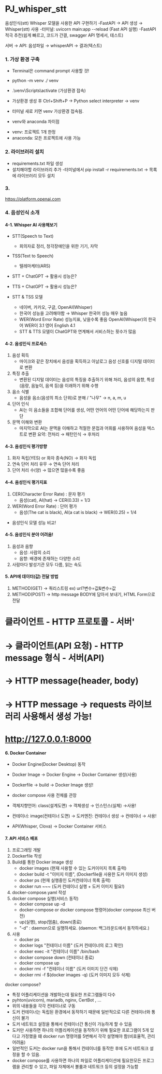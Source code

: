 # PJ_whisper_stt
음성인식(stt) Whisper 모델을 사용한 API 구현하기
-FastAPI → API 생성 → Whisper(stt) 사용
-터미널: uvicorn main:app --reload (Fast API 실행)
-FastAPI 적극 추천(쉽게 빠르고, 코드가 간결, swagger API 명세서, 테스트)

서버 → API: 음성파일 → whisperAPI → 결과(텍스트)


### 1. 가상 환경 구축
- Terminal은 command prompt 사용할 것!
- python -m venv ./ venv
- .\venv\Scripts\activate (가상환경 접속)
- 가상환경 생성 후 Ctrl+Shift+P -> Python select interpreter -> venv
- 터미널 새로 키면 venv 가상환경 접속됨.

- venv와 anaconda 차이점
 + venv: 프로젝트 1개 한정
 + anaconda: 모든 프로젝트에 사용 가능

### 2. 라이브러리 설치
- requirements.txt 파일 생성
- 설치해야할 라이브러리 추가
-터미널에서 pip install -r requirements.txt -> 목록에 라이브러리 모두 설치

### 3.
https://platform.openai.com


### 4. 음성인식 소개
#### 4-1. Whisper AI 사용해보기
- STT(Speech to Text)
   +  회의자료 정리, 청각장애인을 위한 기기, 자막
- TSS(Text to Speech)
   +  텔레마케터(ARS)

- STT + ChatGPT →  활용시 성능은?
- TTS + ChatGPT →  활용시 성능은?

- STT & TSS 모델
   + 네이버, 카카오, 구글, OpenAI(Whisper)
   + 한국어 성능을 고려해야함 → Whisper 한국어 성능 매우 높음
   + WER(Word Error Rate) 성능지표, 낮을수록 좋음
     OpenAI(Whisper)의 한국어 WER이 3.1
                       영어 English 4.1
   + STT & TTS 모델이 ChatGPT와 연계해서 서비스하는 횟수가 많음

#### 4-2. 음성인식 프로세스
1. 음성 획득
   - 마이크와 같은 장치에서 음성을 획득하고 아날로그 음성 신호를 디지털 데이터로 변환
2. 특징 추출
   - 변환된 디지털 데이터는 음성의 특징을 추출하기 위해 처리, 음성의 음향, 특성(음량, 음높이, 음색 등)을 이래하기 위해 수행
3. 음소 식별
   - 음성을 음소(음성의 최소 단위)로 분해 / "나무" → n, a, m, u
4. 단어 인식
   - AI는 이 음소들을 조합해 단어를 생성, 어떤 언어의 어떤 단어에 해당하는지 판단
5. 문맥 이해와 변환
   - 마지막으로 AI는 문맥을 이해하고 적절한 문접과 어휘를 사용하여 음성을 텍스트로 변환
 요약: 전처리 → 패턴인식 → 후처리

#### 4-3. 음성인식 평가방향
1. 화자 독립(YES) or 화자 종속(NO) → 화자 독립
2. 연속 단어 처리 유무             → 연속 단어 처리
3. 단어 처리 수(양)                → 많으면 많을수록 좋음

#### 4-4. 음성인식 평가지표
1. CER(Character Error Rate) : 문자 평가
   - 음성(cat), AI(hat) → CER(0.33) = 1/3
2. WER(Word Error Rate)      : 단어 평가
   - 음성(The cat is black), AI(a cat is black) → WER(0.25) = 1/4
 * 음성인식 모델 성능 비교!

#### 4-5. 음성인식 분야 어려움!
1. 음성과 음향
   - 음성: 사람의 소리
   - 음향: 배경에 존재하는 다양한 소리
2. 사람마다 발성기관 모두 다름, 읽는 속도

#### 5. API에 데이터(값) 전달 방법
1. METHOD(GET) → 쿼리스트링 ex) url?변수=값&변수=값
2. METHOD(POST) → http message BODY에 담아서 보내기, HTML Form으로 전달

# 클라이언트 - HTTP 프로토콜 - 서버'
# → 클라이언트(API 요청) - HTTP message 형식 - 서버(API)
# → HTTP message(header, body)
# → HTTP message → requests 라이브러리 사용해서 생성 가능!
# http://127.0.0.1:8000

#### 6. Docker Container
- Docker Engine(Docker Desktop) 동작
- Docker Image → Docker Engine → Docker Container 생성(사용)
- Dockerfile → build → Docker Image 생성!
- docker compose 사용 전체를 관장

- 객체지향언어: class(설계도면) → 객체생성 → 인스턴스(실체) →사용!
- 컨테이너: image(컨테이너 도면) → 도커엔진: 컨테이너 생성 → 컨테이너 → 사용!

- API(Whisper, Clova) → Docker Container 서비스

#### 7. API 서비스 배포
1. 프로그래밍 개발
2. Dockerfile 작성
3. Build를 통한 Docker image 생성
   - docker images (현재 사용할 수 있는 도커이미지 목록 출력)
   - docker build -t "이미지 이름", (Dockerfile을 사용한 도커 이미지 생성)
   - docker ps (현재 실행중인 도커컨테이너 목록 출력)
   - docker run ~~~ (도커 컨테이너 실행 + 도커 이미지 필요!) 
4. docker-compose.yaml 작성
5. docker compose 실행(서비스 동작)
   - docker compose up -d
   - docker-compose or docker compose 명령어(docker compose 최신 버전)
   - up(실행), stop(멈춤), down(종료)
   - "-d" : daemon으로 실행하세요. (daemon: 백그라운드에서 동작하세요.)
6. 사용
   - docker ps
   - docker logs "컨테이너 이름" (도커 컨테이너의 로그 확인)
   - docker exec -it "컨테이너 이름" /bin/bash
   - docker compose down (컨테이너 종료)
   - docker compose up
   - docker rmi -f "컨테이너 이름" (도커 이미지 단건 삭제)
   - docker rmi -f $(docker images -q) (도커 이미지 모두 삭제)

docker compose?
   - 특정 어플리케이션을 개발하는데 필요한 프로그램들이 다수
   - pyhton(uvicorn), mariadb, nginx, CertBot , ...
   - 위의 내용들을 각각 컨테이너로 구동
   - 도커 컨테이너는 독립된 환경에서 동작하기 때문에
     일반적으로 다른 컨테이너와 통신이 불가
   - 도커 네트워크 설정을 통해서 컨테이너간 통신이 가능하게 할 수 있음
   - 도커만 사용하면 하나의 어플리케이션을 동작하기 위해 필요한 프로그램이
     5개 있다고 가정했을 떄 docker run 명령어를 5번해서 각각 설명해야 함(비효율적, 관리 어려움)
   - 일반적인 도커는 docker run을 통해서 컨테이너를 동작한 후에
     도커 네트워크 설정을 할 수 있음.
   - docker compose를 사용하면 하나의 파일로 어플리케이션에 필요한모든 프로그램을 관리할 수 있고, 
     파일 자체에서 볼륨과 네트워크 등의 설정을 가능함
   
